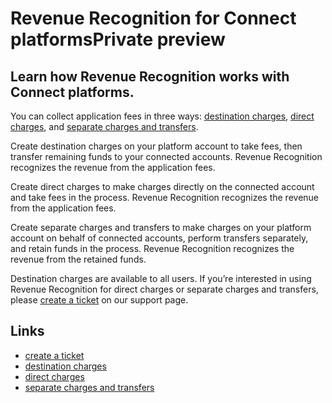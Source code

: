 # Revenue Recognition for Connect platformsPrivate preview

## Learn how Revenue Recognition works with Connect platforms.

You can collect application fees in three ways: [destination
charges](https://docs.stripe.com/connect/destination-charges), [direct
charges](https://docs.stripe.com/connect/direct-charges), and [separate charges
and transfers](https://docs.stripe.com/connect/separate-charges-and-transfers).

Create destination charges on your platform account to take fees, then transfer
remaining funds to your connected accounts. Revenue Recognition recognizes the
revenue from the application fees.

Create direct charges to make charges directly on the connected account and take
fees in the process. Revenue Recognition recognizes the revenue from the
application fees.

Create separate charges and transfers to make charges on your platform account
on behalf of connected accounts, perform transfers separately, and retain funds
in the process. Revenue Recognition recognizes the revenue from the retained
funds.

Destination charges are available to all users. If you’re interested in using
Revenue Recognition for direct charges or separate charges and transfers, please
[create a
ticket](https://support.stripe.com/contact/email?topic=financial_reports) on our
support page.

## Links

- [create a
ticket](https://support.stripe.com/contact/email?topic=financial_reports)
- [destination charges](https://docs.stripe.com/connect/destination-charges)
- [direct charges](https://docs.stripe.com/connect/direct-charges)
- [separate charges and
transfers](https://docs.stripe.com/connect/separate-charges-and-transfers)